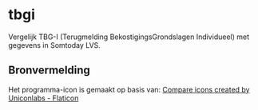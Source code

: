 # tbgi
Vergelijk TBG-I (Terugmelding BekostigingsGrondslagen Individueel) met 
gegevens in Somtoday LVS.

## Bronvermelding
Het programma-icon is gemaakt op basis van:
<a href="https://www.flaticon.com/free-icons/compare" title="compare icons">Compare icons created by Uniconlabs - Flaticon</a>
